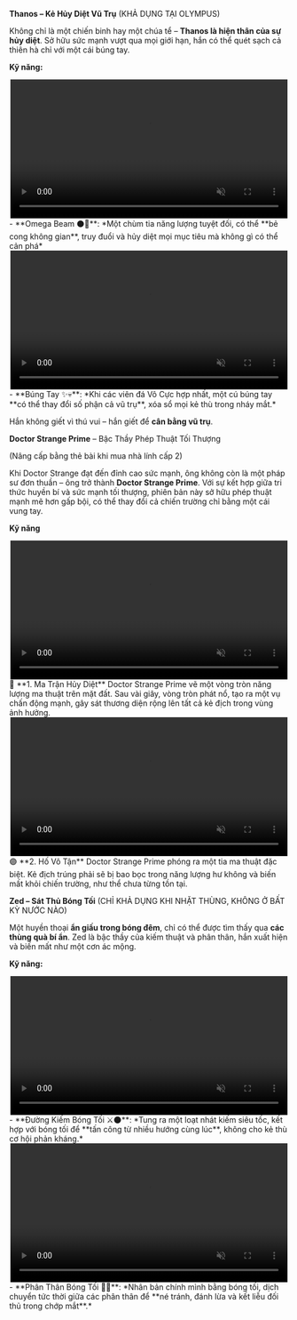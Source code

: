 **Thanos – Kẻ Hủy Diệt Vũ Trụ** (KHẢ DỤNG TẠI OLYMPUS)

Không chỉ là một chiến binh hay một chúa tể – **Thanos là hiện thân của sự hủy diệt**. Sở hữu sức mạnh vượt qua mọi giới hạn, hắn có thể quét sạch cả thiên hà chỉ với một cái búng tay.

**Kỹ năng:**
<div style="text-align: center;">
  <video autoplay loop muted playsinline style="max-width: 100%; width: 500px;">
    <source src="/videos/thanos1.mp4" type="video/mp4">
    Your browser does not support the video tag.
  </video>
</div>
- **Omega Beam ⚫🔮**: *Một chùm tia năng lượng tuyệt đối, có thể **bẻ cong không gian**, truy đuổi và hủy diệt mọi mục tiêu mà không gì có thể cản phá*
<div style="text-align: center;">
  <video autoplay loop muted playsinline style="max-width: 100%; width: 500px;">
    <source src="/videos/thanos2.mp4" type="video/mp4">
    Your browser does not support the video tag.
  </video>
</div>
- **Búng Tay ✨💀**: *Khi các viên đá Vô Cực hợp nhất, một cú búng tay **có thể thay đổi số phận cả vũ trụ**, xóa sổ mọi kẻ thù trong nháy mắt.*

Hắn không giết vì thú vui – hắn giết để **cân bằng vũ trụ**.


**Doctor Strange Prime** – Bậc Thầy Phép Thuật Tối Thượng

(Nâng cấp bằng thẻ bài khi mua nhà lính cấp 2)

Khi Doctor Strange đạt đến đỉnh cao sức mạnh, ông không còn là một pháp sư đơn thuần – ông trở thành **Doctor Strange Prime**. Với sự kết hợp giữa tri thức huyền bí và sức mạnh tối thượng, phiên bản này sở hữu phép thuật mạnh mẽ hơn gấp bội, có thể thay đổi cả chiến trường chỉ bằng một cái vung tay.

**Kỹ năng**
<div style="text-align: center;">
  <video autoplay loop muted playsinline style="max-width: 100%; width: 500px;">
    <source src="/videos/drnewa.mp4" type="video/mp4">
    Your browser does not support the video tag.
  </video>
</div>
🔵 **1. Ma Trận Hủy Diệt**  
Doctor Strange Prime vẽ một vòng tròn năng lượng ma thuật trên mặt đất. Sau vài giây, vòng tròn phát nổ, tạo ra một vụ chấn động mạnh, gây sát thương diện rộng lên tất cả kẻ địch trong vùng ảnh hưởng.
<div style="text-align: center;">
  <video autoplay loop muted playsinline style="max-width: 100%; width: 500px;">
    <source src="/videos/drnewb.mp4" type="video/mp4">
    Your browser does not support the video tag.
  </video>
</div>
🟣 **2. Hố Vô Tận**  
Doctor Strange Prime phóng ra một tia ma thuật đặc biệt. Kẻ địch trúng phải sẽ bị bao bọc trong năng lượng hư không và biến mất khỏi chiến trường, như thể chưa từng tồn tại.


**Zed – Sát Thủ Bóng Tối** (CHỈ KHẢ DỤNG KHI NHẶT THÙNG, KHÔNG Ở BẤT KỲ NƯỚC NÀO)

Một huyền thoại **ẩn giấu trong bóng đêm**, chỉ có thể được tìm thấy qua **các thùng quà bí ẩn**. Zed là bậc thầy của kiếm thuật và phân thân, hắn xuất hiện và biến mất như một cơn ác mộng.

**Kỹ năng:**
<div style="text-align: center;">
  <video autoplay loop muted playsinline style="max-width: 100%; width: 500px;">
    <source src="/videos/zed1.mp4" type="video/mp4">
    Your browser does not support the video tag.
  </video>
</div>
- **Đường Kiếm Bóng Tối ⚔️🌑**: *Tung ra một loạt nhát kiếm siêu tốc, kết hợp với bóng tối để **tấn công từ nhiều hướng cùng lúc**, không cho kẻ thù cơ hội phản kháng.*
<div style="text-align: center;">
  <video autoplay loop muted playsinline style="max-width: 100%; width: 500px;">
    <source src="/videos/zed2.mp4" type="video/mp4">
    Your browser does not support the video tag.
  </video>
</div>
- **Phân Thân Bóng Tối 👥💀**: *Nhân bản chính mình bằng bóng tối, dịch chuyển tức thời giữa các phân thân để **né tránh, đánh lừa và kết liễu đối thủ trong chớp mắt**.*
